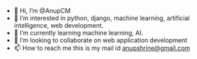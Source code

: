 - 👋 Hi, I’m @AnupCM
- 👀 I’m interested in python, django, machine learning, artificial intelligence, web development.
- 🌱 I’m currently learning machine learning, AI.
- 💞️ I’m looking to collaborate on web application development
- 📫 How to reach me this is my mail id anupshrine@gmail.com

<!---
AnupCM/AnupCM is a ✨ special ✨ repository because its `README.md` (this file) appears on your GitHub profile.
You can click the Preview link to take a look at your changes.
--->
